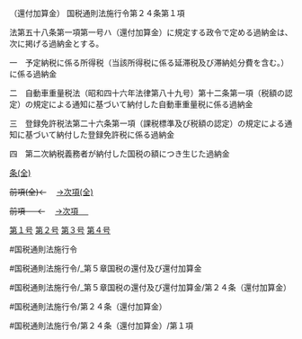 （還付加算金）
国税通則法施行令第２４条第１項

法第五十八条第一項第一号ハ（還付加算金）に規定する政令で定める過納金は、次に掲げる過納金とする。

一　予定納税に係る所得税（当該所得税に係る延滞税及び滞納処分費を含む。）に係る過納金

二　自動車重量税法（昭和四十六年法律第八十九号）第十二条第一項（税額の認定）の規定による通知に基づいて納付した自動車重量税に係る過納金

三　登録免許税法第二十六条第一項（課税標準及び税額の認定）の規定による通知に基づいて納付した登録免許税に係る過納金

四　第二次納税義務者が納付した国税の額につき生じた過納金

[条(全)](国税通則法施行＿令＿第２４条_.md)

~~前項(全)←~~　  [→次項(全)](国税通則法施行＿令＿第２４条第２項_.md)

~~前項 　 ←~~　  [→次項 　 ](国税通則法施行＿令＿第２４条第２項.md)

[第１号](国税通則法施行＿令＿第２４条第１項第１号.md)  [第２号](国税通則法施行＿令＿第２４条第１項第２号.md)  [第３号](国税通則法施行＿令＿第２４条第１項第３号.md)  [第４号](国税通則法施行＿令＿第２４条第１項第４号.md)  

#国税通則法施行令

#国税通則法施行令/_第５章国税の還付及び還付加算金

#国税通則法施行令/_第５章国税の還付及び還付加算金/第２４条（還付加算金）

#国税通則法施行令/第２４条（還付加算金）

#国税通則法施行令/第２４条（還付加算金）/第１項


